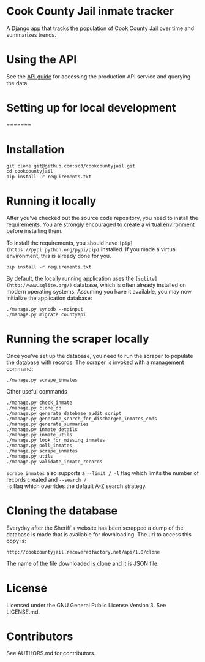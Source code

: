 # Cook County Jail inmate tracker

A Django app that tracks the population of Cook County Jail over time
and summarizes trends.

# Using the API

See the [API guide](https://github.com/sc3/cookcountyjail/wiki/API-guide)
for accessing the production API service and querying the data.

# Setting up for local development
=======
# Installation

```
git clone git@github.com:sc3/cookcountyjail.git
cd cookcountyjail
pip install -r requirements.txt
```

# Running it locally

After you've checked out the source code repository, you need to install the requirements. You are strongly encouraged
to create a [virtual environment](https://pypi.python.org/pypi/virtualenv) before installing them.

To install the requirements, you should have `[pip](https://pypi.python.org/pypi/pip)` installed. If you made a virtual environment, this is already done for you.

    pip install -r requirements.txt

By default, the locally running application uses the `[sqlite](http://www.sqlite.org/)` database, which is often already installed on modern operating systems. Assuming you have it available, you may now initialize the application database:

    ./manage.py syncdb --noinput
    ./manage.py migrate countyapi

# Running the scraper locally

Once you've set up the database, you need to run the scraper to populate the database with records.
The scraper is invoked with a management command:

```
./manage.py scrape_inmates
```

Other useful commands
```
./manage.py check_inmate
./manage.py clone_db
./manage.py generate_datebase_audit_script
./manage.py generate_search_for_discharged_inmates_cmds
./manage.py generate_summaries
./manage.py inmate_details
./manage.py inmate_utils
./manage.py look_for_missing_inmates
./manage.py poll_inmates
./manage.py scrape_inmates
./manage.py utils
./manage.py validate_inmate_records
```

<code>scrape_inmates</code> also supports a <code>--limit / -l</code>
flag which limits the number of records created and <code>--search /
-s</code> flag which overrides the default A-Z search strategy.

# Cloning the database

Everyday after the Sheriff's website has been scrapped a dump of the database
is made that is available for downloading. The url to access this copy is:

    http://cookcountyjail.recoveredfactory.net/api/1.0/clone

The name of the file downloaded is clone and it is JSON file.


# License

Licensed under the GNU General Public License Version 3.
See LICENSE.md.

# Contributors

See AUTHORS.md for contributors.

